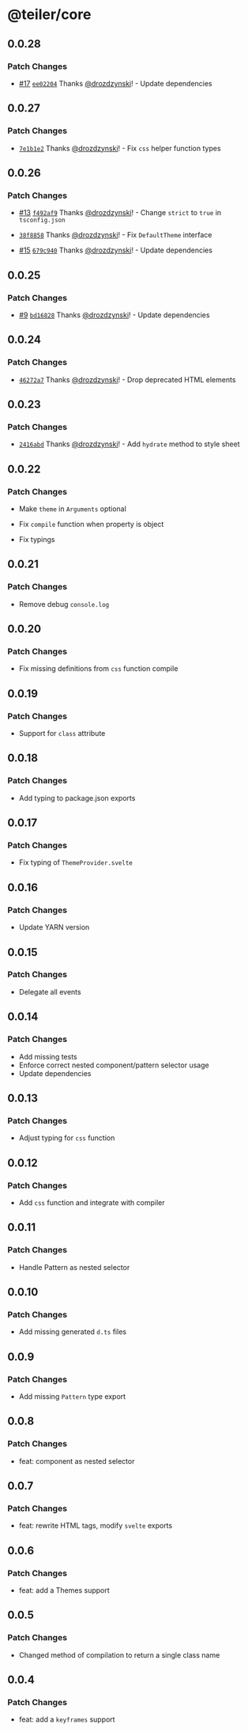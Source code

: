 # @teiler/core

## 0.0.28

### Patch Changes

- [#17](https://github.com/nerdslabs/teiler/pull/17) [`ee02204`](https://github.com/nerdslabs/teiler/commit/ee02204db86c00c50128593e0cddd3caefc0feb7) Thanks [@drozdzynski](https://github.com/drozdzynski)! - Update dependencies

## 0.0.27

### Patch Changes

- [`7e1b1e2`](https://github.com/nerdslabs/teiler/commit/7e1b1e22f262dfd7b81c7e97637f7cd374874ed9) Thanks [@drozdzynski](https://github.com/drozdzynski)! - Fix `css` helper function types

## 0.0.26

### Patch Changes

- [#13](https://github.com/nerdslabs/teiler/pull/13) [`f492af9`](https://github.com/nerdslabs/teiler/commit/f492af9abb94f9e96844c1dacaaa23032cf926f4) Thanks [@drozdzynski](https://github.com/drozdzynski)! - Change `strict` to `true` in `tsconfig.json`

- [`38f8858`](https://github.com/nerdslabs/teiler/commit/38f8858426d63b283ae20131e82a9ad7dab3c8a9) Thanks [@drozdzynski](https://github.com/drozdzynski)! - Fix `DefaultTheme` interface

- [#15](https://github.com/nerdslabs/teiler/pull/15) [`679c940`](https://github.com/nerdslabs/teiler/commit/679c940a139c5db962324fa953a51fce4c5d1ab4) Thanks [@drozdzynski](https://github.com/drozdzynski)! - Update dependencies

## 0.0.25

### Patch Changes

- [#9](https://github.com/nerdslabs/teiler/pull/9) [`bd16828`](https://github.com/nerdslabs/teiler/commit/bd168288b500a340ae922fa0e6d97ade3be0bdc0) Thanks [@drozdzynski](https://github.com/drozdzynski)! - Update dependencies

## 0.0.24

### Patch Changes

- [`46272a7`](https://github.com/nerdslabs/teiler/commit/46272a7fe16ed077053ba75c2a2a299a77d55751) Thanks [@drozdzynski](https://github.com/drozdzynski)! - Drop deprecated HTML elements

## 0.0.23

### Patch Changes

- [`2416abd`](https://github.com/nerdslabs/teiler/commit/2416abd6e7c91ca77c4d27f3541588eadd795dd4) Thanks [@drozdzynski](https://github.com/drozdzynski)! - Add `hydrate` method to style sheet

## 0.0.22

### Patch Changes

- Make `theme` in `Arguments` optional

- Fix `compile` function when property is object

- Fix typings

## 0.0.21

### Patch Changes

- Remove debug `console.log`

## 0.0.20

### Patch Changes

- Fix missing definitions from `css` function compile

## 0.0.19

### Patch Changes

- Support for `class` attribute

## 0.0.18

### Patch Changes

- Add typing to package.json exports

## 0.0.17

### Patch Changes

- Fix typing of `ThemeProvider.svelte`

## 0.0.16

### Patch Changes

- Update YARN version

## 0.0.15

### Patch Changes

- Delegate all events

## 0.0.14

### Patch Changes

- Add missing tests
- Enforce correct nested component/pattern selector usage
- Update dependencies

## 0.0.13

### Patch Changes

- Adjust typing for `css` function

## 0.0.12

### Patch Changes

- Add `css` function and integrate with compiler

## 0.0.11

### Patch Changes

- Handle Pattern as nested selector

## 0.0.10

### Patch Changes

- Add missing generated `d.ts` files

## 0.0.9

### Patch Changes

- Add missing `Pattern` type export

## 0.0.8

### Patch Changes

- feat: component as nested selector

## 0.0.7

### Patch Changes

- feat: rewrite HTML tags, modify `svelte` exports

## 0.0.6

### Patch Changes

- feat: add a Themes support

## 0.0.5

### Patch Changes

- Changed method of compilation to return a single class name

## 0.0.4

### Patch Changes

- feat: add a `keyframes` support
